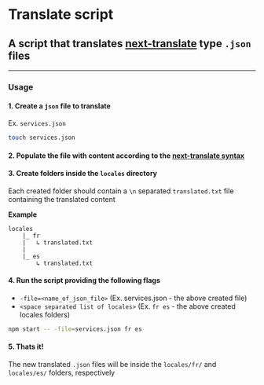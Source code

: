 # Translate script

## A script that translates [next-translate](https://github.com/aralroca/next-translate) type `.json` files

---

### Usage

#### 1. Create a `json` file to translate

Ex. `services.json`

```zsh
touch services.json
```

#### 2. Populate the file with content according to the [next-translate syntax](https://github.com/aralroca/next-translate#create-your-namespaces-files)

#### 3. Create folders inside the `locales` directory

Each created folder should contain a `\n` separated `translated.txt` file containing the translated content

**Example**

```
locales
    |_ fr
    |   ↳ translated.txt
    |
    |_ es
        ↳ translated.txt
```

#### 4. Run the script providing the following flags

- `-file=<name_of_json_file>` (Ex. services.json - the above created file)
- `<space separated list of locales>` (Ex. `fr es` - the above created locales folders)

```zsh
npm start -- -file=services.json fr es
```

#### 5. Thats it!

The new translated `.json` files will be inside the `locales/fr/` and `locales/es/` folders, respectively
